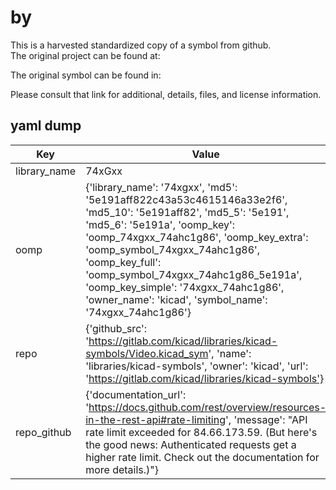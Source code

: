 #  by   
This is a harvested standardized copy of a symbol from github.  
The original project can be found at:  
  
The original symbol can be found in:

Please consult that link for additional, details, files, and license information.  
## yaml dump  
| Key | Value |  
| --- | --- |  
| library_name | 74xGxx |  
| oomp | {'library_name': '74xgxx', 'md5': '5e191aff822c43a53c4615146a33e2f6', 'md5_10': '5e191aff82', 'md5_5': '5e191', 'md5_6': '5e191a', 'oomp_key': 'oomp_74xgxx_74ahc1g86', 'oomp_key_extra': 'oomp_symbol_74xgxx_74ahc1g86', 'oomp_key_full': 'oomp_symbol_74xgxx_74ahc1g86_5e191a', 'oomp_key_simple': '74xgxx_74ahc1g86', 'owner_name': 'kicad', 'symbol_name': '74xgxx_74ahc1g86'} |  
| repo | {'github_src': 'https://gitlab.com/kicad/libraries/kicad-symbols/Video.kicad_sym', 'name': 'libraries/kicad-symbols', 'owner': 'kicad', 'url': 'https://gitlab.com/kicad/libraries/kicad-symbols'} |  
| repo_github | {'documentation_url': 'https://docs.github.com/rest/overview/resources-in-the-rest-api#rate-limiting', 'message': "API rate limit exceeded for 84.66.173.59. (But here's the good news: Authenticated requests get a higher rate limit. Check out the documentation for more details.)"} |  

